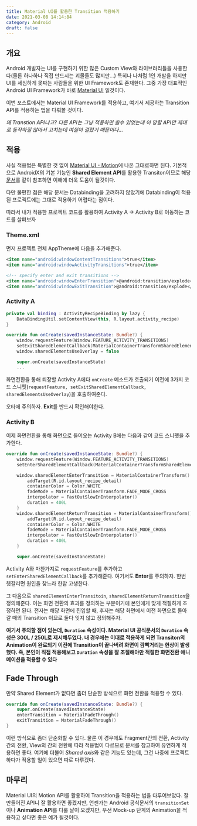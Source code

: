 ```yaml
---
title: Material UI를 활용한 Transition 적용하기
date: 2021-03-08 14:14:84
category: Android
draft: false
---
```


## 개요

Android 개발자는 UI를 구현하기 위한 많은 Custom View와 라이브러리들을 사용한다(물론 하나하나 직접 만드시는 괴물들도 많지만...) 특히나 나처럼 1인 개발을 하지만 UI를 세심하게 못짜는 사람들을 위한 UI Framework도 존재한다. 그중 가장 대표적인 Android UI Framework가 바로 [Material UI](https://material.io) 일것이다.

이번 포스트에서는 Material UI Framework를 적용하고, 여기서 제공하는 Transition API를 적용하는 법을 다뤄볼 것이다.

*왜 Transtion API냐고? 다른 API는 그냥 적용하면 쓸수 있었는데 이 망할 API만 제대로 동작하질 않아서 고치는데 며칠이 걸렸기 때문이다...*

## 적용

사실 적용법은 특별한 것 없이 [Material UI - Motion](https://material.io/develop/android/theming/motion)에 나온 그대로하면 된다. 기본적으로 AndroidX의 기본 기능인 **Shared Element API**를 활용한 Transiton이므로 해당 [문서](https://developer.android.com/training/transitions/start-activity?hl=ko)를 같이 참조하면 이해에 더욱 도움이 될것이다.

다만 불편한 점은 해당 문서는 Databinding을 고려하지 않았기에 Databinding이 적용된 프로젝트에는 그대로 적용하기 어렵다는 점이다.

따라서 내가 적용한 프로젝트 코드를 활용하여 Activity A -> Activity B로 이동하는 코드를 살펴보자

### Theme.xml

먼저 프로젝트 전체 AppTheme에 다음을 추가해준다.

```xml
<item name="android:windowContentTransitions">true</item>
<item name="android:windowActivityTransitions">true</item>

<!-- specify enter and exit transitions -->
<item name="android:windowEnterTransition">@android:transition/explode</item>
<item name="android:windowExitTransition">@android:transition/explode</item>
```

### Activity A

```kotlin
private val binding : ActivityRecipeBinding by lazy {
    DataBindingUtil.setContentView(this, R.layout.activity_recipe)
}

override fun onCreate(savedInstanceState: Bundle?) {
    window.requestFeature(Window.FEATURE_ACTIVITY_TRANSITIONS)
    setExitSharedElementCallback(MaterialContainerTransformSharedElementCallback())
    window.sharedElementsUseOverlay = false

    super.onCreate(savedInstanceState)
    ...
```

화면전환을 통해 퇴장할 Activity A에다 `onCreate` 메소드가 호출되기 이전에 3가지 코드 스니펫(`requestFeature, setExitSharedElementCallback, sharedElementsUseOverlay`)을 호출하여준다. 

오타에 주의하자. **Exit**를 반드시 확인해야한다.

### Activity B

이제 화면전환을 통해 화면으로 들어오는 Activity B에는 다음과 같이 코드 스니펫을 추가한다.

```kotlin
override fun onCreate(savedInstanceState: Bundle?) {
    window.requestFeature(Window.FEATURE_ACTIVITY_TRANSITIONS)
    setEnterSharedElementCallback(MaterialContainerTransformSharedElementCallback())

    window.sharedElementEnterTransition = MaterialContainerTransform().apply {
        addTarget(R.id.layout_recipe_detail)
        containerColor = Color.WHITE
        fadeMode = MaterialContainerTransform.FADE_MODE_CROSS
        interpolator = FastOutSlowInInterpolator()
        duration = 400L
    }
    window.sharedElementReturnTransition = MaterialContainerTransform().apply {
        addTarget(R.id.layout_recipe_detail)
        containerColor = Color.WHITE
        fadeMode = MaterialContainerTransform.FADE_MODE_CROSS
        interpolator = FastOutSlowInInterpolator()
        duration = 400L
    }

    super.onCreate(savedInstanceState)
```

Activity A와 마찬가지로 `requestFeature`를 추가하고 `setEnterSharedElementCallback`를 추가해준다. 여기서도 **Enter**를 주의하자. 한번 헷갈리면 원인을 찾느라 한참 고생한다.

그 다음으로 `sharedElementEnterTransitoin`, `sharedElementReturnTransition`을 정의해준다. 이는 화면 전환의 효과를 정의하는 부분이기에 본인에게 맞게 적절하게 조정하면 된다. 전자는 해당 화면에 진입할 때, 후자는 해당 화면에서 이전 화면으로 돌아갈 때의 Transition 이므로 둘다 잊지 않고 정의해주자.

**여기서 주의할 점이 있는데, `Duration` 속성이다. Material UI 공식문서의 `Duration` 속성은 300L / 250L로 제시해두었다. 내 경우에는 이대로 적용하게 되면 Transiton의 Animation이 완료되기 이전에 Transition이 끝나버려 화면이 깜빡거리는 현상이 발생했다. 즉, 본인이 직접 적용해보고 `Duration` 속성을 잘 조절해야만 적절한 화면전환 애니메이션을 적용할 수 있다**

## Fade Through

만약 Shared Element가 없다면 좀더 단순한 방식으로 화면 전환을 적용할 수 있다.

```kotlin
override fun onCreate(savedInstanceState: Bundle?) {
    super.onCreate(savedInstanceState)
    enterTransition = MaterialFadeThrough()
    exitTransition = MaterialFadeThrough()
}
```

이런 방식으로 좀더 단순화할 수 있다. 물론 이 경우에도 Fragment간의 전환, Activity간의 전환, View의 간의 전환에 따라 적용법이 다르므로 문서를 참고하여 유연하게 적용하면 좋다. 여기에 더불어 *Shared axis*와 같은 기능도 있는데, 그건 나중에 프로젝트하다가 적용할 일이 있으면 따로 다루겠다.

## 마무리

Material UI의 Motion API를 활용하여 Transition을 적용하는 법을 다루어보았다. 잘 만들어진 API니 잘 활용하면 좋겠지만, 언젠가는 Android 공식문서의 `transitionSet`이나 **Animation API**를 다룰 날이 오겠지만, 우선 Mock-up 단계의 Animation을 적용하고 싶다면 좋은 예가 될것이다.